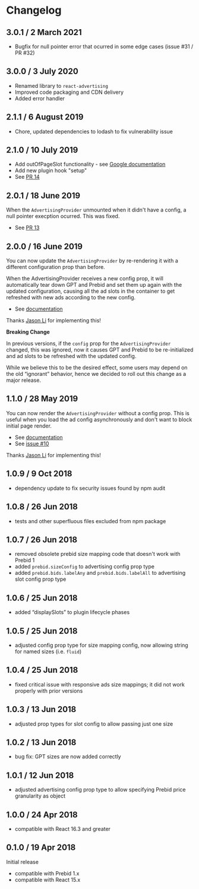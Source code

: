 # Changelog

## 3.0.1 / 2 March 2021

* Bugfix for null pointer error that ocurred in some edge cases (issue #31 / PR #32)

## 3.0.0 / 3 July 2020

* Renamed library to `react-advertising`
* Improved code packaging and CDN delivery
* Added error handler

## 2.1.1 / 6 August 2019

* Chore, updated dependencies to lodash to fix vulnerability issue

## 2.1.0 / 10 July 2019

* Add outOfPageSlot functionality - see [Google documentation](https://support.google.com/admanager/answer/6088046?hl=en)
* Add new plugin hook "setup"
* See [PR 14](https://github.com/technology-ebay-de/react-prebid/pull/14)

## 2.0.1 / 18 June 2019

When the `AdvertisingProvider` unmounted when it didn't have a config, a null pointer execption
ocurred. This was fixed.

* See [PR 13](https://github.com/technology-ebay-de/react-prebid/pull/13)

## 2.0.0 / 16 June 2019

You can now update the `AdvertisingProvider` by re-rendering it with a different configuration prop than before.

When the AdvertisingProvider receives a new config prop, it will automatically tear down GPT and Prebid and set them up again with the updated configuration, causing all the ad slots in the container to get refreshed with new ads according to the new config.

* See [documentation](https://github.com/technology-ebay-de/react-prebid/wiki/Advanced-Usage#updating-the-configuration-after-initial-rendering)

Thanks [Jason Li](https://github.com/sundy001) for implementing this!

**Breaking Change**

In previous versions, if the `config` prop for the `AdvertisingProvider` changed, this was ignored,
now it causes GPT and Prebid to be re-initialized and ad slots to be refreshed with the updated config.

While we believe this to be the desired effect, some users may depend on the old “ignorant” behavior,
hence we decided to roll out this change as a major release.

## 1.1.0 / 28 May 2019

You can now render the `AdvertisingProvider` without a config prop. This is useful when you
load the ad config asynchronously and don't want to block initial page render.

* See [documentation](https://github.com/technology-ebay-de/react-prebid/wiki/API#advanced-usage-passing-the-config-prop-later)
* See [issue #10](https://github.com/technology-ebay-de/react-prebid/issues/10)

Thanks [Jason Li](https://github.com/sundy001) for implementing this!

## 1.0.9 / 9 Oct 2018

* dependency update to fix security issues found by npm audit

## 1.0.8 / 26 Jun 2018

* tests and other superfluous files excluded from npm package

## 1.0.7 / 26 Jun 2018

* removed obsolete prebid size mapping code that doesn't work with Prebid 1
* added `prebid.sizeConfig` to advertising config prop type
* added `prebid.bids.labelAny` and `prebid.bids.labelAll` to advertising slot config prop type

## 1.0.6 / 25 Jun 2018

*   added “displaySlots” to plugin lifecycle phases

## 1.0.5 / 25 Jun 2018

*   adjusted config prop type for size mapping config, now allowing string for named sizes (i.e. `fluid`)

## 1.0.4 / 25 Jun 2018

*   fixed critical issue with responsive ads size mappings; it did not work properly with prior versions

## 1.0.3 / 13 Jun 2018

*   adjusted prop types for slot config to allow passing just one size

## 1.0.2 / 13 Jun 2018

*   bug fix: GPT sizes are now added correctly

## 1.0.1 / 12 Jun 2018

*   adjusted advertising config prop type to allow specifying Prebid price granularity as object

## 1.0.0 / 24 Apr 2018

*   compatible with React 16.3 and greater

## 0.1.0 / 19 Apr 2018

Initial release

*   compatible with Prebid 1.x
*   compatible with React 15.x
